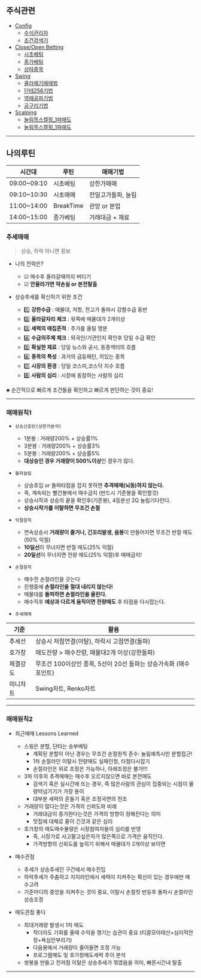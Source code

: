 ## 주식관련

- [Config](./_config_/)
  - [수식관리자](./_config_/수식관리자/)
  - [조건검색기](./_config_/조건검색기/)
- [Close/Open Betting](./co_bet/)
  - [시초베팅](./co_bet/시초베팅.md)
  - [종가베팅](./co_bet/종가베팅.md)
  - [상따종목](./co_bet/상따종목.md)
- [Swing](./swing/)
  - [쿨라매기매매법](./swing/쿨라매기매매.md)
  - [단테256기법](./swing/단테256기법.md)
  - [역매공파기법](./swing/역매공파기법.md)
  - [공구리기법](./swing/공구리기법.md)
- [Scalping](./scalping/)
  - [눌림목스캘핑_1파매도](./scalping/scalp_tech_01.html)
  - [눌림목스캘핑_1파매도](./scalping/눌림목스캘핑_1파매도.html)

---
## 나의루틴

| 시간대 | 루틴 | 매매기법 | 
|-------|------|------| 
| 09:00~09:10 | 시초베팅  | 상한가매매 |
| 09:10~10:30 | 시초매매  | 전일고가돌파, 눌림 |
| 11:00~14:00 | BreakTime  | 관망 or 본업   |
| 14:00~15:00 | 종가베팅  | 거래대금 + 재료 |


### 추세매매
> 상승, 하락 아니면 횡보

- 나의 전략은? <br/>
  - ☑ 매수후 올라갈때까지 버티기 
  - ☑ **안올라가면 약손실 or 본전탈출**

- 상승추세를 확신하기 위한 조건 <br/>
  - 1️⃣ **강한수급** : 매물대, 저항, 전고가 돌파시 강함수급 동반
  - 2️⃣ **올라갈자리 체크** : 윗쪽에 매물대가 2개이상
  - 3️⃣ **세력의 매집흔적** : 주가를 올릴 명분
  - 4️⃣ **수급의주체 체크** : 외국인/기관인지 확인후 당일 수급 확인
  - 5️⃣ **확실한 재료** : 당일 뉴스와 공시, 동종섹터의 흐름
  - 6️⃣ **종목의 특성** : 과거의 급등패턴, 끼있는 종목
  - 7️⃣ **시장의 환경** : 당일 코스피,코스닥 지수 흐름
  - 8️⃣ **사람의 심리** : 시장에 동참하는 사람의 심리

♣️ 순간적으로 빠르게 조건들을 확인하고 빠르게 판단하는 것이 중요!
<br/>

---
### 매매원칙1
  - `상승신호탄(상한가분석)`
    - 1분봉 : 거래량200% + 상승률1%
    - 3분봉 : 거래량200% + 상승률3%
    - 5분봉 : 거래량200% + 상승률5%
    - **대상승인 경우 거래량이 500%이상**인 경우가 많다.

  - `돌파눌림`
    - 상승초입 or 돌파타점을 잡지 못하면 **추격매매(뇌동)하지 않는다.**
    - 즉, 계속되는 빨간봉에서 매수금지 (반드시 기준봉을 확인할것)
    - 상승시작과 상승의 끝을 확인후(기준봉), 4등분선 2Q 눌림기다린다.
    - **상승시작가를 이탈하면 무조건 손절**

  - `익절원칙`
    - 연속상승시 **거래량이 줄거나, 긴꼬리발생, 음봉**이 만들어지면 무조건 반절 매도(50% 익절)
    - **10일선**이 무너지면 반절 매도(25% 익절)
    - **20일선**이 무너지면 전량 매도(25% 익절)후 매매금지!

  - `손절원칙`
    - 매수전 손절라인을 긋는다
    - 진행중에 **손절라인을 절대 내리지 않는다!**
    - 매물대를 **돌파하면 손절라인을 올린다.** 
    - 매수직후 **예상과 다르게 움직이면 전량매도** 후 타점을 다시잡는다. 

  - `추세매매`
<!-- 
    - 추세선 : 상승시 저점연결(이탈), 하락시 고점연결(돌파)
    - 호가창 : 매도잔량 > 매수잔량, 매물대2개 이상(강한돌파)
    - 체결강도 : 무조건 100이상인 종목, 5선이 20선 돌파는 상승가속화 (매수포인트)
    - 미니차트 : Swing차트, Renko차트
-->

| 기준 | 활용 |
|-----|------|
| 추세선 | 상승시 저점연결(이탈), 하락시 고점연결(돌파) |
| 호가창 | 매도잔량 > 매수잔량, 매물대2개 이상(강한돌파) |
| 체결강도 | 무조건 100이상인 종목, 5선이 20선 돌파는 상승가속화 (매수포인트) |
| 미니차트 | Swing차트, Renko차트 |

---
### 매매원칙2
  - 최근매매 Lessons Learned
    - 스윙은 분할, 단타는 승부베팅
      - 계획된 분할이 아닌 경우는 무조건 손절원칙 준수: 눌림예측시만 분할접근!
      - 1차 손절라인 이탈시 전량매도 실패인정, 타점다시잡기
      - 손절라인은 위로 조정은 가능하나, 아래조정은 불가!!!
    - 3파 이후의 추격매매는 매수후 오르지않으면 바로 본전매도
      - 검색기 혹은 실시간에 뜨는 경우, 즉 많은사람의 관심이 집중되는 시점이 물량떠넘기기가 가장 용이
      - 대부분 세력의 흔들기 혹은 조정국면의 전조
    - 거래량이 많다는것은 가격의 신뢰도와 비례
      - 거래대금이 증가한다는것은 가격의 방향이 정해진다는 의미
      - 맛집에 대체로 줄이 긴것과 같은 심리 
    - 호가창의 매도매수물량은 시장참여자들의 심리를 반영
      - 즉, 시장가로 사고팔고싶은자가 많은쪽으로 가격은 움직인다.
      - 가격방향의 신뢰도를 높히기 위해서 매물대가 2개이상 보이면 
  
  - 매수관점
    - 추세가 상승추세인 구간에서 매수진입
    - 하락추세가 주춤하고 지지라인에서 세력이 지켜주는 확신이 있는 경우에만 매수고려
    - 기준마디의 중앙을 지켜주는 것이 중요, 이탈시 손절컷 반등후 돌파시 손절라인 상승조정
  
  - 매도관점 
좋다
    - 최대거래량 발생시 1차 매도
      - 작더라도 기회를 줄때 수익을 챙기는 습관이 중요 (티끌모아태산+심리적안정+욕심안부리기) 
      - 다음봉에서 거래량이 줄어들면 조정 가능
      - 프로그램매도 및 호가창매도세력 추이 분석 
    - 쌍봉을 만들고 전저점 이탈은 상승추세가 꺾였음을 의미, 빠른시간내 탈출


---